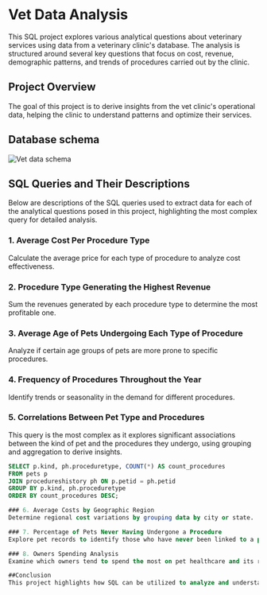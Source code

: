 # Vet Data Analysis

This SQL project explores various analytical questions about veterinary services using data from a veterinary clinic's database. The analysis is structured around several key questions that focus on cost, revenue, demographic patterns, and trends of procedures carried out by the clinic.

## Project Overview

The goal of this project is to derive insights from the vet clinic's operational data, helping the clinic to understand patterns and optimize their services.

## Database schema 
![Vet data schema](https://github.com/Atharvak29/SQL_project/assets/70752461/d0248568-eb56-4196-83ad-1d39076ec542)

## SQL Queries and Their Descriptions

Below are descriptions of the SQL queries used to extract data for each of the analytical questions posed in this project, highlighting the most complex query for detailed analysis.

### 1. Average Cost Per Procedure Type
Calculate the average price for each type of procedure to analyze cost effectiveness.

### 2. Procedure Type Generating the Highest Revenue
Sum the revenues generated by each procedure type to determine the most profitable one.

### 3. Average Age of Pets Undergoing Each Type of Procedure
Analyze if certain age groups of pets are more prone to specific procedures.

### 4. Frequency of Procedures Throughout the Year
Identify trends or seasonality in the demand for different procedures.

### 5. Correlations Between Pet Type and Procedures
This query is the most complex as it explores significant associations between the kind of pet and the procedures they undergo, using grouping and aggregation to derive insights.

```sql
SELECT p.kind, ph.proceduretype, COUNT(*) AS count_procedures
FROM pets p
JOIN procedureshistory ph ON p.petid = ph.petid
GROUP BY p.kind, ph.proceduretype
ORDER BY count_procedures DESC;

### 6. Average Costs by Geographic Region
Determine regional cost variations by grouping data by city or state.

### 7. Percentage of Pets Never Having Undergone a Procedure
Explore pet records to identify those who have never been linked to a procedure record.

### 8. Owners Spending Analysis
Examine which owners tend to spend the most on pet healthcare and its relation to pet age or type.

##Conclusion
This project highlights how SQL can be utilized to analyze and understand better the operational data from a veterinary clinic. Through various queries, we have uncovered patterns that can help optimize the services and operations of the clinic.
